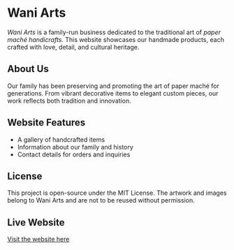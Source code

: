# Wani Arts

*Wani Arts* is a family-run business dedicated to the traditional art of *paper maché handicrafts*. This website showcases our handmade products, each crafted with love, detail, and cultural heritage.

## About Us

Our family has been preserving and promoting the art of paper maché for generations. From vibrant decorative items to elegant custom pieces, our work reflects both tradition and innovation.

## Website Features

- A gallery of handcrafted items
- Information about our family and history
- Contact details for orders and inquiries

## License

This project is open-source under the MIT License. The artwork and images belong to Wani Arts and are not to be reused without permission.

## Live Website

[Visit the website here](https://your-username.github.io/wani-arts)
